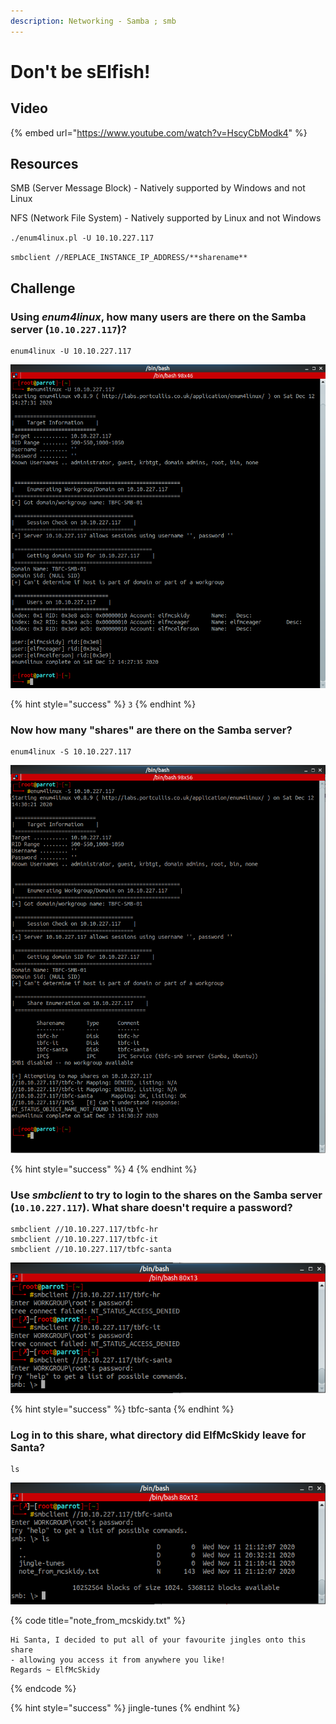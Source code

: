 ```yaml
---
description: Networking - Samba ; smb
---
```


# Don't be sElfish!

## Video

{% embed url="https://www.youtube.com/watch?v=HscyCbModk4" %}

## Resources

SMB (Server Message Block) - Natively supported by Windows and not Linux

NFS (Network File System) - Natively supported by Linux and not Windows

`./enum4linux.pl -U 10.10.227.117`

`smbclient //REPLACE_INSTANCE_IP_ADDRESS/**sharename**`

## Challenge

### Using _enum4linux_, how many users are there on the Samba server (`10.10.227.117`)?

```
enum4linux -U 10.10.227.117
```

![](<../.gitbook/assets/image (68).png>)

{% hint style="success" %}
`3`
{% endhint %}

### Now how many "shares" are there on the Samba server?

```
enum4linux -S 10.10.227.117
```

![](<../.gitbook/assets/image (69).png>)

{% hint style="success" %}
4
{% endhint %}

### Use _smbclient_ to try to login to the shares on the Samba server (`10.10.227.117`). What share doesn't require a password?

```
smbclient //10.10.227.117/tbfc-hr
smbclient //10.10.227.117/tbfc-it
smbclient //10.10.227.117/tbfc-santa
```

![](<../.gitbook/assets/image (70).png>)

{% hint style="success" %}
tbfc-santa
{% endhint %}

### Log in to this share, what directory did ElfMcSkidy leave for Santa?

```
ls
```

![](<../.gitbook/assets/image (71).png>)

{% code title="note_from_mcskidy.txt" %}
```
Hi Santa, I decided to put all of your favourite jingles onto this share
- allowing you access it from anywhere you like! 
Regards ~ ElfMcSkidy
```
{% endcode %}

{% hint style="success" %}
jingle-tunes
{% endhint %}

